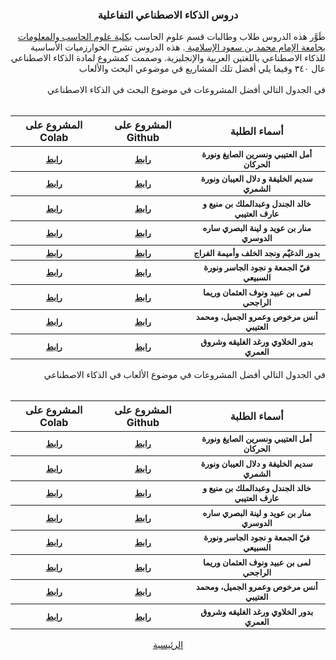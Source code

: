 <h3 align="center"><div class="arafontB"> دروس الذكاء الاصطناعي التفاعلية   </div></h3>
<div class="arafont" align="right">
طَوَّر هذه الدروس طلاب وطالبات قسم علوم الحاسب <a href="https://units.imamu.edu.sa/colleges/ComputerAndInformation/Pages/default.aspx"> بكلية علوم الحاسب والمعلومات </a><a href ="https://imamu.edu.sa/">بجامعة الإمام محمد بن سعود الإسلامية </a>. 
هذه الدروس تشرح الخوارزميات الأساسية للذكاء الاصطناعي باللغتين العربية والإنجليزية. وصممت كمشروع لمادة الذكاء الاصطناعي عال ٣٤٠
وفيما يلي أفضل تلك المشاريع في  موضوعي البحث والألعاب 
</div>
<br>
<div class="arafontB" align="right">
في الجدول التالي أفضل المشروعات في موضوع البحث في الذكاء الاصطناعي
</div>
<br>

<table dir ="rtl">
  <thead class="arafontB">
    <tr>
    <th>
                أسماء الطلبة
    </th>
    <th>
                المشروع على Github
    </th>
     <th>
                المشروع على Colab
    </th>
    </tr>
  </thead>
  <tbody class="arafont" style="font-size:small;">
    <tr>
    <th>
أمل العتيبي ونسرين الصايغ ونورة الحركان
    </th>
    <th>
      <a href="https://github.com/IMISU-CS340/ph1-Group08-NourahAmalNisreen">رابط</a>
    </th>
    <th>
      <a href="https://colab.research.google.com/drive/1ZPFdVhJmOIif1sDb0G3zkhrwl3QIWf4M">رابط</a>
    </th>
    </tr>
    <tr>
    <th>
سديم الخليفة و دلال العيبان ونورة الشمري
    </th>
    <th>
      <a href="https://github.com/IMISU-CS340/ph1-Group05-DalalNorahSadeem">رابط</a>
    </th>
    <th>
      <a href="https://colab.research.google.com/drive/1YBM745iA-Z2vKwn01Z6rxVNk7ukdeOWS">رابط</a>
    </th>
    </tr>
    <tr>
    <th>
خالد الجندل وعبدالملك بن منيع و عارف العتيبي
    </th>
    <th>
      <a href="https://github.com/IMISU-CS340/ph1-Group16-KhalidAbdulmaleakAref-">رابط</a>
    </th>
    <th>
      <a href="https://colab.research.google.com/drive/1BepdyXoHR7xF7VpEv_uSSKFBKV6cp5QY">رابط</a>
    </th>
    </tr>
    <tr>
    <th>
منار بن عويد و لينة البصري ساره الدوسري 
    </th>
    <th>
      <a href="https://github.com/IMISU-CS340/Ph1-Group01-ManarLeenaSarah">رابط</a>
    </th>
    <th>
      <a href="https://colab.research.google.com/drive/1m06GIpkElZseJv-NGwyJgPRtEOQECVyD">رابط</a>
    </th>
    </tr>
    <tr>
    <th>
بدور الدغيّم ونجد الخلف وأميمة الفراج
    </th>
    <th>
      <a href="https://github.com/IMISU-CS340/ph1-Group06-BdoorNajdAlkalafOmyma">رابط</a>
    </th>
    <th>
      <a href="https://colab.research.google.com/drive/1Z7cHswU_BYI_X7hNvv2eft5diaZUJnTE">رابط</a>
    </th>
    </tr>
    <tr>
    <th>
 فيّ الجمعة و نجود الجاسر ونورة السبيعي 
    </th>
    <th>
      <a href="https://github.com/IMISU-CS340/ph1-Group10-FayNouraNjood">رابط</a>
    </th>
    <th>
      <a href="https://colab.research.google.com/drive/1lGvDQ-gcGbUVGngppBc2xmHQULO0v1iG">رابط</a>
    </th>
    </tr>
    <tr>
    <th>
لمى بن عبيد ونوف العثمان وريما الراجحي
    </th>
    <th>
      <a href="https://github.com/IMISU-CS340/ph1-Group13-LamaReemaNouf">رابط</a>
    </th>
    <th>
      <a href="https://colab.research.google.com/drive/16aSk0MPNi04wrYpaUpoCHVvIAl3dgTO2">رابط</a>
    </th>
    </tr>
    <tr>
    <th>
أنس مرخوص وعمرو الجميل، ومحمد العتيبي
    </th>
    <th>
      <a href="https://github.com/IMISU-CS340/ph1-Group15-AnassAmrMohamed">رابط</a>
    </th>
    <th>
      <a href="https://colab.research.google.com/drive/1PpwrjJGvdbsenfFaTmxfpM-ba4l7mjX5">رابط</a>
    </th>
    </tr>
    <tr>
    <th>
بدور الخلاوي ورغد الغليقه وشروق العمري
    </th>
    <th>
      <a href="https://github.com/IMISU-CS340/ph1-Group14-BudoorRaghadShorooq">رابط</a>
    </th>
    <th>
      <a href="https://colab.research.google.com/drive/1NQ3Co1cDQsfpg6RjEZGA67bzcPElHTjv">رابط</a>
    </th>
    </tr>
  </tbody>
</table>


<div class="arafontB" align="right">
في الجدول التالي أفضل المشروعات في موضوع الألعاب في الذكاء الاصطناعي
</div>
<br>

<table dir ="rtl">
  <thead class="arafontB">
    <tr>
    <th>
                أسماء الطلبة
    </th>
    <th>
                المشروع على Github
    </th>
     <th>
                المشروع على Colab
    </th>
    </tr>
  </thead>
  <tbody class="arafont" style="font-size:small;">
    <tr>
    <th>
أمل العتيبي ونسرين الصايغ ونورة الحركان
    </th>
    <th>
      <a href="https://github.com/IMISU-CS340/Ph2-Group08-NorahAmalNisreen">رابط</a>
    </th>
    <th>
      <a href="https://colab.research.google.com/drive/1dbJOzgEVofCieNP-Dap0-ZPcyG0ZX3fN">رابط</a>
    </th>
    </tr>
    <tr>
    <th>
سديم الخليفة و دلال العيبان ونورة الشمري
    </th>
    <th>
      <a href="https://github.com/IMISU-CS340/Ph2-Group05-DalalNorahSadeem">رابط</a>
    </th>
    <th>
      <a href="https://colab.research.google.com/drive/1oCb8qLtVmPM4YPXd_QXUAaufenaOHkMV">رابط</a>
    </th>
    </tr>
    <tr>
    <th>
خالد الجندل وعبدالملك بن منيع و عارف العتيبي
    </th>
    <th>
      <a href="https://github.com/IMISU-CS340/ph2-Group16-KhalidAbdulmaleakAref-">رابط</a>
    </th>
    <th>
      <a href="https://colab.research.google.com/drive/1xPbVFEMUocywYCJnv51odH64uwuCTelQ">رابط</a>
    </th>
    </tr>
    <tr>
    <th>
منار بن عويد و لينة البصري ساره الدوسري 
    </th>
    <th>
      <a href="https://github.com/IMISU-CS340/Ph2-Group01-ManarLeenaSarah">رابط</a>
    </th>
    <th>
      <a href="https://colab.research.google.com/drive/1IHLSH-JOHKjBMzmmp5JLWQrnSJtjSdnG">رابط</a>
    </th>
    </tr>
    <tr>
    <th>
 فيّ الجمعة و نجود الجاسر ونورة السبيعي 
    </th>
    <th>
      <a href="https://github.com/IMISU-CS340/Ph2-Group10-NjoodFayNorah">رابط</a>
    </th>
    <th>
      <a href="https://colab.research.google.com/drive/1x5mNnE8VbesEUHvl_tCDZO9vdIuQYUNO">رابط</a>
    </th>
    </tr>
    <tr>
    <th>
لمى بن عبيد ونوف العثمان وريما الراجحي
    </th>
    <th>
      <a href="https://github.com/IMISU-CS340/Ph2-Group13-ReemaNoufLama">رابط</a>
    </th>
    <th>
      <a href="https://colab.research.google.com/drive/1cakUfGNKdcc2CT651-_WepxGHw4-tsE5">رابط</a>
    </th>
    </tr>
    <tr>
    <th>
أنس مرخوص وعمرو الجميل، ومحمد العتيبي
    </th>
    <th>
      <a href="https://github.com/IMISU-CS340/ph2-Group15-AnassAmrMohamed">رابط</a>
    </th>
    <th>
      <a href="https://colab.research.google.com/drive/1F_m0G4F2IJvNQnEf_GrdlXwClqvmMOYJ">رابط</a>
    </th>
    </tr>
    <tr>
    <th>
بدور الخلاوي ورغد الغليقه وشروق العمري
    </th>
    <th>
      <a href="https://github.com/IMISU-CS340/Ph2-Group14-BudoorRaghadShorooq/">رابط</a>
    </th>
    <th>
      <a href="https://colab.research.google.com/drive/102gh-4mgHKyxiWxeYQqHsqadPqCY_0Sq">رابط</a>
    </th>
    </tr>
  </tbody>
</table>

<div align="center" class="arafont">
<a href="index.html">الرئيسية</a>
</div>

